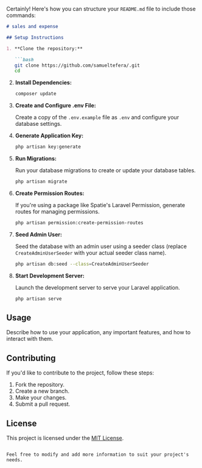 Certainly! Here's how you can structure your `README.md` file to include those commands:

```markdown
# sales and expense

## Setup Instructions

1. **Clone the repository:**

   ```bash
   git clone https://github.com/samueltefera/.git
   cd 
   ```

2. **Install Dependencies:**

   ```bash
   composer update
   ```

3. **Create and Configure .env File:**

   Create a copy of the `.env.example` file as `.env` and configure your database settings.

4. **Generate Application Key:**

   ```bash
   php artisan key:generate
   ```

5. **Run Migrations:**

   Run your database migrations to create or update your database tables.

   ```bash
   php artisan migrate
   ```

6. **Create Permission Routes:**

   If you're using a package like Spatie's Laravel Permission, generate routes for managing permissions.

   ```bash
   php artisan permission:create-permission-routes
   ```

7. **Seed Admin User:**

   Seed the database with an admin user using a seeder class (replace `CreateAdminUserSeeder` with your actual seeder class name).

   ```bash
   php artisan db:seed --class=CreateAdminUserSeeder
   ```

8. **Start Development Server:**

   Launch the development server to serve your Laravel application.

   ```bash
   php artisan serve
   ```

## Usage

Describe how to use your application, any important features, and how to interact with them.

## Contributing

If you'd like to contribute to the project, follow these steps:

1. Fork the repository.
2. Create a new branch.
3. Make your changes.
4. Submit a pull request.

## License

This project is licensed under the [MIT License](LICENSE).
```

Feel free to modify and add more information to suit your project's needs.